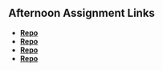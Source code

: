 ## Afternoon Assignment Links

* **[Repo](https://github.com/EllyCasey/<ASSIGNMENT_REPO>)**
* **[Repo](https://ellycasey.github.io/coolSiteLab/)**
* **[Repo](https://github.com/EllyCasey/<ASSIGNMENT_REPO>)**
* **[Repo](https://github.com/EllyCasey/<ASSIGNMENT_REPO>)**
